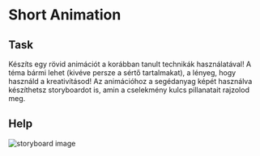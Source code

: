 # Short Animation

## Task
Készíts egy rövid animációt a korábban tanult technikák használatával! A téma bármi lehet (kivéve persze a sértő tartalmakat), a lényeg, hogy használd a kreativításod!
Az animációhoz a segédanyag képét használva készíthetsz storyboardot is, amin a cselekmény kulcs pillanatait rajzolod meg.

## Help
![storyboard image](./appendix/storyboard.jpg)